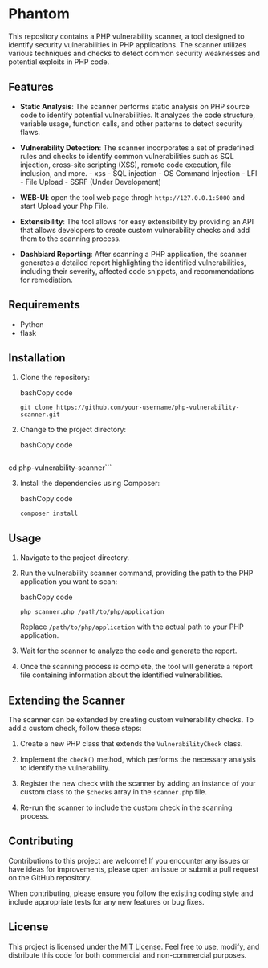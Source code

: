 # Phantom 

This repository contains a PHP vulnerability scanner, a tool designed to identify security vulnerabilities in PHP applications. The scanner utilizes various techniques and checks to detect common security weaknesses and potential exploits in PHP code.

## Features

-   **Static Analysis**: The scanner performs static analysis on PHP source code to identify potential vulnerabilities. It analyzes the code structure, variable usage, function calls, and other patterns to detect security flaws.
-   **Vulnerability Detection**: The scanner incorporates a set of predefined rules and checks to identify common vulnerabilities such as SQL injection, cross-site scripting (XSS), remote code execution, file inclusion, and more.
        - xss
        - SQL injection
        - OS Command Injection
        - LFI
        - File Upload
        - SSRF (Under Development)
-   **WEB-UI**: open the tool web page throgh `http://127.0.0.1:5000` and start Upload your Php File.     
        
-   **Extensibility**: The tool allows for easy extensibility by providing an API that allows developers to create custom vulnerability checks and add them to the scanning process.
-   **Dashbiard Reporting**: After scanning a PHP application, the scanner generates a detailed report highlighting the identified vulnerabilities, including their severity, affected code snippets, and recommendations for remediation.

## Requirements

-   Python 
-   flask

## Installation

1.  Clone the repository:
    
    bashCopy code
    
    `git clone https://github.com/your-username/php-vulnerability-scanner.git`
    
2.  Change to the project directory:
    
    bashCopy code
    
    ```bash
cd php-vulnerability-scanner```
    
3.  Install the dependencies using Composer:
    
    bashCopy code
    
    `composer install`
    

## Usage

1.  Navigate to the project directory.
    
2.  Run the vulnerability scanner command, providing the path to the PHP application you want to scan:
    
    bashCopy code
    
    `php scanner.php /path/to/php/application`
    
    Replace `/path/to/php/application` with the actual path to your PHP application.
    
3.  Wait for the scanner to analyze the code and generate the report.
    
4.  Once the scanning process is complete, the tool will generate a report file containing information about the identified vulnerabilities.
    

## Extending the Scanner

The scanner can be extended by creating custom vulnerability checks. To add a custom check, follow these steps:

1.  Create a new PHP class that extends the `VulnerabilityCheck` class.
    
2.  Implement the `check()` method, which performs the necessary analysis to identify the vulnerability.
    
3.  Register the new check with the scanner by adding an instance of your custom class to the `$checks` array in the `scanner.php` file.
    
4.  Re-run the scanner to include the custom check in the scanning process.
    

## Contributing

Contributions to this project are welcome! If you encounter any issues or have ideas for improvements, please open an issue or submit a pull request on the GitHub repository.

When contributing, please ensure you follow the existing coding style and include appropriate tests for any new features or bug fixes.

## License

This project is licensed under the [MIT License](https://chat.openai.com/LICENSE). Feel free to use, modify, and distribute this code for both commercial and non-commercial purposes.
